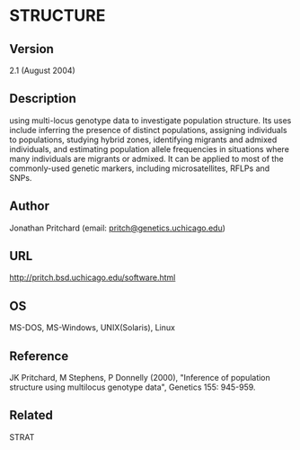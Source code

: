 # STRUCTURE

## Version
2.1 (August 2004)

## Description
using multi-locus genotype data to investigate population structure. Its uses include inferring the presence of distinct populations, assigning individuals to populations, studying hybrid zones, identifying migrants and admixed individuals, and estimating population allele frequencies in situations where many individuals are migrants or admixed. It can be applied to most of the commonly-used genetic markers, including microsatellites, RFLPs and SNPs.

## Author
Jonathan Pritchard (email: pritch@genetics.uchicago.edu)

## URL
http://pritch.bsd.uchicago.edu/software.html

## OS
MS-DOS, MS-Windows, UNIX(Solaris), Linux

## Reference
JK Pritchard, M Stephens, P Donnelly (2000), "Inference of population structure using multilocus genotype data", Genetics 155: 945-959.

## Related
STRAT